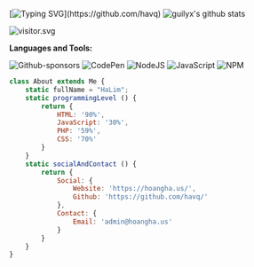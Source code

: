 [![Typing SVG](https://readme-typing-svg.herokuapp.com?color=%2336BCF7&size=25&vCenter=true&height=40&lines=Hi%2C+I'm+HaLim!;Welcome+to+my+Github!)](https://github.com/havq)
![guilyx's github stats](https://bad-apple-github-readme.vercel.app/api?show_bg=1&username=havq)

<!--
**havq/havq** is a ✨ _special_ ✨ repository because its `README.md` (this file) appears on your GitHub profile.

Here are some ideas to get you started:

- 🔭 I’m currently working on ...
- 🌱 I’m currently learning ...
- 👯 I’m looking to collaborate on ...
- 🤔 I’m looking for help with ...
- 💬 Ask me about ...
- 📫 How to reach me: ...
- 😄 Pronouns: ...
- ⚡ Fun fact: ...
-->


<p>
<img src="https://count.getloli.com/get/@ProCoderEris?theme=rule34" alt="visitor.svg"/>
</p> 

**Languages and Tools:** 

![Github-sponsors](https://img.shields.io/badge/sponsor-30363D?style=for-the-badge&logo=GitHub-Sponsors&logoColor=#EA4AAA)  ![CodePen](https://img.shields.io/badge/Codepen-000000?style=for-the-badge&logo=codepen&logoColor=white)
![NodeJS](https://img.shields.io/badge/node.js-6DA55F?style=for-the-badge&logo=node.js&logoColor=white) ![JavaScript](https://img.shields.io/badge/javascript-%23323330.svg?style=for-the-badge&logo=javascript&logoColor=%23F7DF1E) ![NPM](https://img.shields.io/badge/NPM-%23000000.svg?style=for-the-badge&logo=npm&logoColor=white) 


```javascript
class About extends Me {
    static fullName = "HaLim";
    static programmingLevel () {
        return {
            HTML: '90%',
            JavaScript: '30%',
            PHP: '59%',
            CSS: '70%'
        }
    }
    static socialAndContact () {
        return {
            Social: {
                Website: 'https://hoangha.us/',
                Github: 'https://github.com/havq/'
            },
            Contact: {
                Email: 'admin@hoangha.us'
            }
        }
    }
}
```
